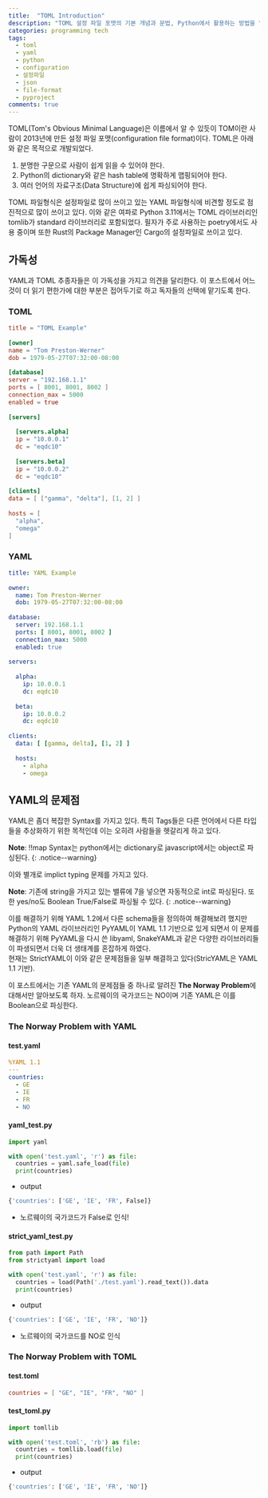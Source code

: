 ```yaml
---
title:  "TOML Introduction"
description: "TOML 설정 파일 포맷의 기본 개념과 문법, Python에서 활용하는 방법을 알아봅니다. YAML, JSON과의 비교 및 실용적인 사용 예제 포함."
categories: programming tech
tags:
  - toml
  - yaml
  - python
  - configuration
  - 설정파일
  - json
  - file-format
  - pyproject
comments: true
---
```


TOML(Tom's Obvious Minimal Language)은 이름에서 알 수 있듯이 TOM이란 사람이
2013년에 만든 설정 파일 포맷(configuration file format)이다. TOML은
아래와 같은 목적으로 개발되었다.

1. 분명한 구문으로 사람이 쉽게 읽을 수 있어야 한다.
2. Python의 dictionary와 같은 hash table에 명확하게 맵핑되어야 한다.
3. 여러 언어의 자료구조(Data Structure)에 쉽게 파싱되어야 한다.

TOML 파일형식은 설정파일로 많이 쓰이고 있는 YAML 파일형식에 비견할 정도로 점진적으로
많이 쓰이고 있다. 이와 같은 여파로 Python 3.11에서는 TOML 라이브러리인 tomlib가
standard 라이브러리로 포함되었다. 필자가 주로 사용하는 poetry에서도 사용 중이며 또한
Rust의 Package Manager인 Cargo의 설정파일로 쓰이고 있다.

## 가독성

YAML과 TOML 추종자들은 이 가독성을 가지고 의견을 달리한다. 이 포스트에서 어느 것이 더
읽기 편한가에 대한 부분은 접어두기로 하고 독자들의 선택에 맡기도록 한다.

### TOML

```toml
title = "TOML Example"
 
[owner]
name = "Tom Preston-Werner"
dob = 1979-05-27T07:32:00-08:00
 
[database]
server = "192.168.1.1"
ports = [ 8001, 8001, 8002 ]
connection_max = 5000
enabled = true
 
[servers]
 
  [servers.alpha]
  ip = "10.0.0.1"
  dc = "eqdc10"
   
  [servers.beta]
  ip = "10.0.0.2"
  dc = "eqdc10"
   
[clients]
data = [ ["gamma", "delta"], [1, 2] ]
 
hosts = [
  "alpha",
  "omega"
]
```

### YAML

```yaml
title: YAML Example
 
owner:
  name: Tom Preston-Werner
  dob: 1979-05-27T07:32:00-08:00
 
database:
  server: 192.168.1.1
  ports: [ 8001, 8001, 8002 ]
  connection_max: 5000
  enabled: true
 
servers:
 
  alpha:
    ip: 10.0.0.1
    dc: eqdc10
   
  beta:
    ip: 10.0.0.2
    dc: eqdc10
 
clients:
  data: [ [gamma, delta], [1, 2] ]
   
  hosts:
    - alpha
    - omega
```

## YAML의 문제점

YAML은 좀더 복잡한 Syntax를 가지고 있다. 특히 Tags들은 다른 언어에서 다른 타입들을
추상화하기 위한 목적인데 이는 오히려 사람들을 헷갈리게 하고 있다.

**Note**: !!map Syntax는 python에서는 dictionary로 javascript에서는 object로 파싱된다.
{: .notice--warning}

이와 별개로 implict typing 문제를 가지고 있다.

**Note**: 기존에 string을 가지고 있는 밸류에 7을 넣으면 자동적으로 int로 파싱된다.
또한 yes/no도 Boolean True/False로 파싱될 수 있다.
{: .notice--warning}

이를 해결하기 위해  YAML 1.2에서 다른 schema들을 정의하여 해결해보려 했지만
Python의 YAML 라이브러리인 PyYAML이 YAML 1.1 기반으로 있게 되면서 이 문제를
해결하기 위해 PyYAML을 다시 쓴 libyaml, SnakeYAML과 같은 다양한 라이브러리들이
파생되면서 더욱 더 생태계를 혼잡하게 하였다.  
현재는 StrictYAML이 이와 같은 문제점들을 일부 해결하고
있다(StricYAML은 YAML 1.1 기반).  
  
이 포스트에서는 기존 YAML의 문제점들 중 하나로 알려진 **The Norway Problem**에
대해서만 알아보도록 하자. 노르웨이의 국가코드는 NO이며 기존 YAML은 이를
Boolean으로 파싱한다.

### The Norway Problem with YAML

#### test.yaml

```yaml
%YAML 1.1
---
countries:
  - GE
  - IE
  - FR
  - NO
```

#### yaml_test.py

```python
import yaml

with open('test.yaml', 'r') as file:
  countries = yaml.safe_load(file)
  print(countries)
```

- output

```sh
{'countries': ['GE', 'IE', 'FR', False]}
```

- 노르웨이의 국가코드가 False로 인식!

#### strict_yaml_test.py

```python
from path import Path
from strictyaml import load

with open('test.yaml', 'r') as file:
  countries = load(Path('./test.yaml').read_text()).data
  print(countries)
```

- output

```sh
{'countries': ['GE', 'IE', 'FR', 'NO']}
```

- 노르웨이의 국가코드를 NO로 인식

### The Norway Problem with TOML

#### test.toml

```toml
countries = [ "GE", "IE", "FR", "NO" ]
```

#### test_toml.py

```python
import tomllib

with open('test.toml', 'rb') as file:
  countries = tomllib.load(file)
  print(countries)
```

- output

```sh
{'countries': ['GE', 'IE', 'FR', 'NO']}
```
